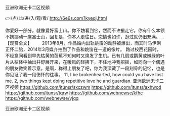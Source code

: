 
亚洲欧洲无卡二区视頻




👉/点/此/进/入/观/看/ http://6e6s.com?kyeqj.html




你爱好一部分，就像爱好富士山。你不妨看到它，然而不许搬走它。你有什么本领不妨挪动一座富士山，回复是，你本人走往日。恋情也如许，逛过就仍旧充满。...【观赏全文】
　　2013年8月，作品婚内出轨姚笛的动静被爆出，而其时马伊琍正怀二胎，2014年3月媒介拍到了作品和姚笛在一道的像片。
路过校西花园时，不经意间看到早先枯黄的芭蕉不知何时又焕发了生机。已有几扇或鹅黄或嫩绿的叶片从枯体中抽出并舒展开来，在暖风的轻拂下，不住地冲我招摇，如同向一个偶遇的朋友微笑着示意。是啊，称得上朋友了吧，你为我深藏了一段刻骨的记忆，也是你见证了我一段伤怀的往事。
11, I be brokenhearted, how could you have lost me.
2, two things kept doing repetitive love he and guardian.
亚洲欧洲无卡二区视頻 https://github.com/itunsr/sxczwm
https://github.com/itunsr/axhwcd
https://github.com/itunsr/tqrw
https://github.com/webnewse/kfhc
https://github.com/webnewse/vjqq





亚洲欧洲无卡二区视頻
